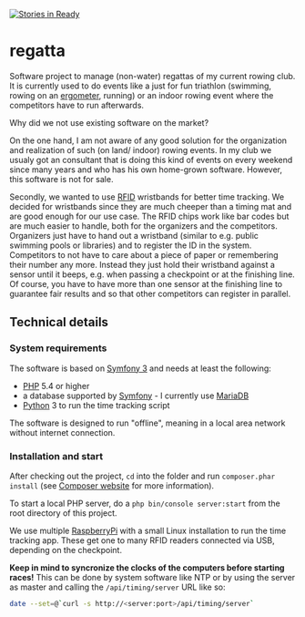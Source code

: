 [![Stories in Ready](https://badge.waffle.io/ruderphilipp/regatta.png?label=ready&title=Ready)](https://waffle.io/ruderphilipp/regatta)
# regatta
Software project to manage (non-water) regattas of my current rowing club.
It is currently used to do events like a just for fun triathlon (swimming, rowing on an [ergometer](https://en.wikipedia.org/wiki/Indoor_rower), running) or an indoor rowing event where the competitors have to run afterwards.

Why did we not use existing software on the market?

On the one hand, I am not aware of any good solution for the organization and realization of such (on land/ indoor) rowing events.
In my club we usualy got an consultant that is doing this kind of events on every weekend since many years and who has his own home-grown software.
However, this software is not for sale.

Secondly, we wanted to use [RFID](https://en.wikipedia.org/wiki/Radio-frequency_identification#Sports) wristbands for better time tracking.
We decided for wristbands since they are much cheeper than a timing mat and are good enough for our use case.
The RFID chips work like bar codes but are much easier to handle, both for the organizers and the competitors.
Organizers just have to hand out a wristband (similar to e.g. public swimming pools or libraries) and to register the ID in the system.
Competitors to not have to care about a piece of paper or remembering their number any more.
Instead they just hold their wristband against a sensor until it beeps, e.g. when passing a checkpoint or at the finishing line.
Of course, you have to have more than one sensor at the finishing line to guarantee fair results and so that other competitors can register in parallel.

## Technical details ##

### System requirements ###

The software is based on [Symfony 3](http://symfony.com/) and needs at least the following:

- [PHP](http://php.net/) 5.4 or higher
- a database supported by [Symfony](http://symfony.com/) - I currently use [MariaDB](https://en.wikipedia.org/wiki/MariaDB)
- [Python](https://www.python.org/) 3 to run the time tracking script

The software is designed to run "offline", meaning in a local area network without internet connection.

### Installation and start ###

After checking out the project, `cd` into the folder and run `composer.phar install` (see [Composer website](https://getcomposer.org/) for more information).

To start a local PHP server, do a `php bin/console server:start` from the root directory of this project.

We use multiple [RaspberryPi](https://www.raspberrypi.org/) with a small Linux installation to run the time tracking app.
These get one to many RFID readers connected via USB, depending on the checkpoint.

**Keep in mind to syncronize the clocks of the computers before starting races!**
This can be done by system software like NTP or by using the server as master and calling the `/api/timing/server` URL like so:

```bash
date --set=@`curl -s http://<server:port>/api/timing/server`
```
